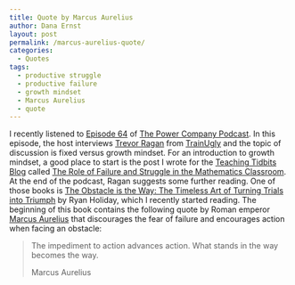```yaml
---
title: Quote by Marcus Aurelius
author: Dana Ernst
layout: post
permalink: /marcus-aurelius-quote/
categories:
  - Quotes
tags:
  - productive struggle
  - productive failure
  - growth mindset
  - Marcus Aurelius
  - quote
---
```


I recently listened to [Episode 64](http://www.powercompanyclimbing.com/blog/2017/11/6/episode-64-fixed-vs-growth-mindset-with-trevor-ragan-from-trainugly) of [The Power Company Podcast](http://www.powercompanyclimbing.com/podcast/). In this episode, the host interviews [Trevor Ragan](http://trainugly.com/trevor-ragan/) from [TrainUgly](http://trainugly.com) and the topic of discussion is fixed versus growth mindset. For an introduction to growth mindset, a good place to start is the post I wrote for the [Teaching Tidbits Blog](http://maateachingtidbits.blogspot.com) called [The Role of Failure and Struggle in the Mathematics Classroom](http://maateachingtidbits.blogspot.com/2017/11/the-role-of-failure-and-struggle-in.html). At the end of the podcast, Ragan suggests some further reading.  One of those books is [The Obstacle is the Way: The Timeless Art of Turning Trials into Triumph](https://www.amazon.com/Obstacle-Way-Timeless-Turning-Triumph/dp/1591846358) by Ryan Holiday, which I recently started reading.  The beginning of this book contains the following quote by Roman emperor [Marcus Aurelius](https://en.wikipedia.org/wiki/Marcus_Aurelius) that discourages the fear of failure and encourages action when facing an obstacle:

<blockquote>
<p>The impediment to action advances action. What stands in the way becomes the way.</p>
<footer>Marcus Aurelius</footer>
</blockquote>
